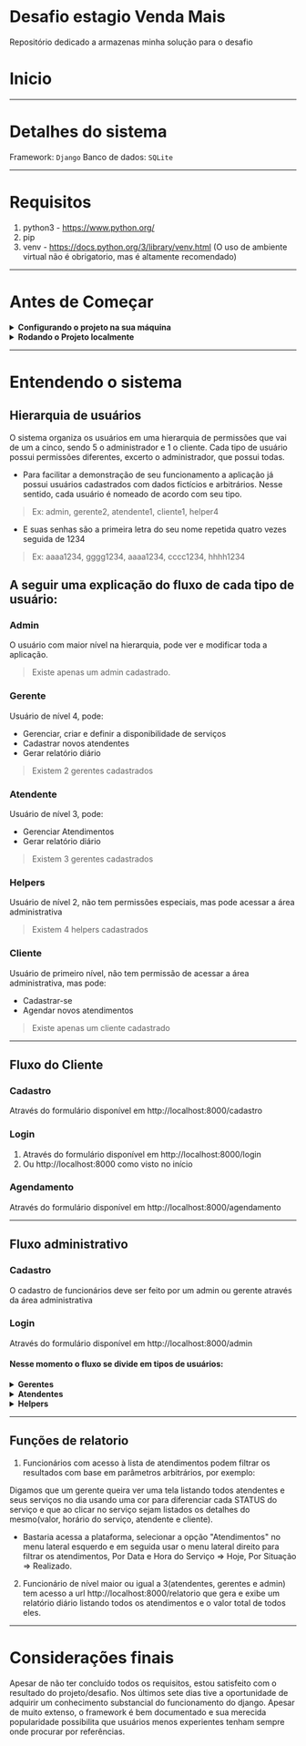 # Desafio estagio Venda Mais

Repositório dedicado a armazenas minha solução para o desafio

# Inicio

---

# Detalhes do sistema
 Framework: `Django`
 Banco de dados: `SQLite`

---

# Requisitos

1. python3 - https://www.python.org/
2. pip
3. venv - https://docs.python.org/3/library/venv.html (O uso de ambiente virtual não é obrigatorio, mas é altamente recomendado)

---

# Antes de Começar

<details>
  <summary><strong>Configurando o projeto na sua máquina</strong></summary><br />
1. Clone o repositório

  * Use o comando: `git clone git@github.com:joao-sampaio/desafio-estagio-venda-mais.git`
  * Entre na pasta do repositório que você acabou de clonar: `cd desafio-estagio-venda-mais`
2. Crie um ambiente virtual para o projeto

  * Linux: `python3 -m venv venv && source .venv/bin/activate`
  * Windons: `py -m venv .venv && .venv\Scripts\activate.bat`
3. Instale as dependências

  * Linux: `python3 -m pip install -r requirements.txt`
  * Windons: `pip install -r requirements.txt`
</details>

<details>
  <summary><strong>Rodando o Projeto localmente</strong></summary><br />
1. Inicie o servidor local

  * Linux: `python3 manage.py runserver`
  * Windons: `py manage.py runserver`

2. Acesse o link: http://localhost:8000/ no seu navegador de preferência

  * Se tudo deu certo, você estará agora na página de login do cliente

</details>

---

# Entendendo o sistema

## Hierarquia de usuários
O sistema organiza os usuários em uma hierarquia de permissões que vai de um a cinco, sendo 5 o administrador e 1 o cliente. Cada tipo de usuário possui permissões diferentes, excerto o administrador, que possui todas.

* Para facilitar a demonstração de seu funcionamento a aplicação já possui usuários cadastrados com dados fictícios e arbitrários. Nesse sentido, cada usuário é nomeado de acordo com seu tipo.
> Ex: admin, gerente2, atendente1, cliente1, helper4
* E suas senhas são a primeira letra do seu nome repetida quatro vezes seguida de 1234
> Ex: aaaa1234, gggg1234, aaaa1234, cccc1234, hhhh1234

## A seguir uma explicação do fluxo de cada tipo de usuário:

### Admin
O usuário com maior nível na hierarquia, pode ver e modificar toda a aplicação.
> Existe apenas um admin cadastrado.

### Gerente
Usuário de nível 4, pode:

* Gerenciar, criar e definir a disponibilidade de serviços
* Cadastrar novos atendentes
* Gerar relatório diário

> Existem 2 gerentes cadastrados

### Atendente
Usuário de nível 3, pode:

* Gerenciar Atendimentos
* Gerar relatório diário
 
> Existem 3 gerentes cadastrados

### Helpers
Usuário de nível 2, não tem permissões especiais, mas pode acessar a área administrativa
> Existem 4 helpers cadastrados

### Cliente
Usuário de primeiro nível, não tem permissão de acessar a área administrativa, mas pode:

* Cadastrar-se
* Agendar novos atendimentos
 
> Existe apenas um cliente cadastrado

---

## Fluxo do Cliente

### Cadastro
Através do formulário disponível em http://localhost:8000/cadastro

### Login
1. Através do formulário disponível em http://localhost:8000/login
2. Ou http://localhost:8000 como visto no início

### Agendamento
Através do formulário disponível em http://localhost:8000/agendamento

---

## Fluxo administrativo

### Cadastro
O cadastro de funcionários deve ser feito por um admin ou gerente através da área administrativa

### Login
Através do formulário disponível em http://localhost:8000/admin

#### Nesse momento o fluxo se divide em tipos de usuários:

<details>
  <summary><strong>Gerentes</strong></summary><br />

* username: gerenteN sendo N o número do funcionários(2 >= N >= 1) senha: gggg1234

  Gerentes  podem consultar e alterar serviços e cadastrar novos atendentes
> Ex: Mudar a disponibilidade de um serviço ou seu preço.
</details>

<details>
  <summary><strong>Atendentes</strong></summary><br />

* username: atendetenteN sendo N o número do funcionário(3 >= N >= 1) senha: aaaa1234

  Atendentes apenas podem consultar e modificar atendimentos agendados por um cliente
> Ex: Definir um helper para executar o serviço ou reagendar para outra data
</details>

<details>
  <summary><strong>Helpers</strong></summary><br />

* username: helperN sendo N o numero do funcionário(4 >= N >= 1) senha: hhhh1234

  Helpers não podem fazer nada.
</details>

---

## Funções de relatorio

1. Funcionários com acesso à lista de atendimentos podem filtrar os resultados com base em parâmetros arbitrários, por exemplo:

 Digamos que um gerente queira ver uma tela listando todos atendentes e seus serviços no dia usando uma cor para diferenciar cada STATUS do serviço e que ao clicar no serviço sejam listados os detalhes do mesmo(valor, horário do serviço, atendente e cliente).

* Bastaria acessa a plataforma, selecionar a opção "Atendimentos" no menu lateral esquerdo e em seguida usar o menu lateral direito para filtrar os atendimentos, Por Data e Hora do Serviço => Hoje, Por Situação => Realizado.

2. Funcionário de nível maior ou igual a 3(atendentes, gerentes e admin) tem acesso a url http://localhost:8000/relatorio
que gera e exibe um relatório diário listando todos os atendimentos e o valor total de todos eles.

---

# Considerações finais

Apesar de não ter concluído todos os requisitos, estou satisfeito com o resultado do projeto/desafio. Nos últimos sete dias tive a oportunidade de adquirir um conhecimento substancial do funcionamento do django. Apesar de muito extenso, o framework é bem documentado e sua merecida popularidade possibilita que usuários menos experientes tenham sempre onde procurar por referências.
